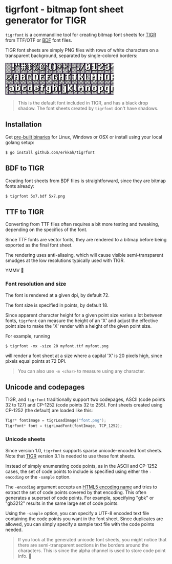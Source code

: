 # tigrfont - bitmap font sheet generator for TIGR

`tigrfont` is a commandline tool for creating bitmap font sheets
for [TIGR] from TTF/OTF or [BDF] font files.

TIGR font sheets are simply PNG files with rows of white characters on a transparent background, separated by single-colored borders:

![](tigrsheet.png)

> This is the default font included in TIGR, and has a black drop shadow. The font sheets created by `tigrfont` don't have shadows.

## Installation

Get [pre-built binaries](https://github.com/erkkah/tigrfont/releases) for Linux, Windows or OSX or install using your local golang setup:

```console
$ go install github.com/erkkah/tigrfont
```

## BDF to TIGR

Creating font sheets from BDF files is straightforward, since they are bitmap fonts already:
```console
$ tigrfont 5x7.bdf 5x7.png
```

## TTF to TIGR

Converting from TTF files often requires a bit more testing and tweaking, depending on the specifics of the font.

Since TTF fonts are vector fonts, they are rendered to a bitmap before being exported as the final font sheet.

The rendering uses anti-aliasing, which will cause visible semi-transparent smudges at the low resolutions typically used with TIGR. 

YMMV :car:

### Font resolution and size

The font is rendered at a given dpi, by default 72.

The font size is specified in points, by default 18.

Since apparent character height for a given point size varies a lot between fonts, `tigrfont` can measure the height of an 'X' and adjust the effective point size to make the 'X' render with a height of the given point size.

For example, running
```console
$ tigrfont -mx -size 20 myfont.ttf myfont.png
```
will render a font sheet at a size where a capital 'X' is 20 pixels high, since pixels equal points at 72 DPI.

> You can also use `-m <char>` to measure using any character.

## Unicode and codepages

TIGR, and `tigrfont` traditionally support two codepages, ASCII (code points 32 to 127) and CP-1252 (code points 32 to 255).
Font sheets created using CP-1252 (the default) are loaded like this:

```C
Tigr* fontImage = tigrLoadImage("font.png");
TigrFont* font = tigrLoadFont(fontImage, TCP_1252);
```

### Unicode sheets

Since version 1.0, `tigrfont` supports sparse unicode-encoded font sheets.
Note that [TIGR] version 3.1 is needed to use these font sheets.

Instead of simply enumerating code points, as in the ASCII and CP-1252 cases, the set of code points to include is specified using either the `-encoding` or the `-sample` option.

The `-encoding` argument accepts an [HTML5 encoding name] and tries to extract the set of code points covered by that encoding. This often generates a superset of code points. For example, specifying "gbk" or "gb3212" results in the same large set of code points.

Using the `-sample` option, you can specify a UTF-8 encoded text file containing the code points you want in the font sheet. Since duplicates are allowed, you can simply specify a sample text file with the code points needed.

> If you look at the generated unicode font sheets, you might notice that there are semi-transparent sections in the borders around the characters. This is since the alpha channel is used to store code point info. :brain:

[HTML5 encoding name]: https://encoding.spec.whatwg.org/#names-and-labels
[TIGR]: https://github.com/erkkah/tigr
[BDF]: https://en.wikipedia.org/wiki/Glyph_Bitmap_Distribution_Format
